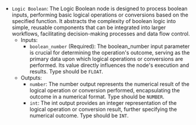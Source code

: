 - `Logic Boolean`: The Logic Boolean node is designed to process boolean inputs, performing basic logical operations or conversions based on the specified function. It abstracts the complexity of boolean logic into simple, reusable components that can be integrated into larger workflows, facilitating decision-making processes and data flow control.
    - Inputs:
        - `boolean_number` (Required): The boolean_number input parameter is crucial for determining the operation's outcome, serving as the primary data upon which logical operations or conversions are performed. Its value directly influences the node's execution and results. Type should be `FLOAT`.
    - Outputs:
        - `number`: The number output represents the numerical result of the logical operation or conversion performed, encapsulating the outcome in a numerical format. Type should be `NUMBER`.
        - `int`: The int output provides an integer representation of the logical operation or conversion result, further specifying the numerical outcome. Type should be `INT`.
